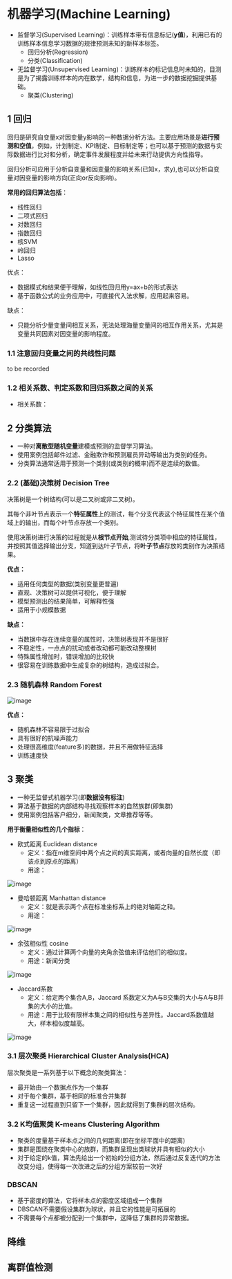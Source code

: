 # 机器学习(Machine Learning)
- 监督学习(Supervised Learning)：训练样本带有信息标记(**y值**)，利用已有的训练样本信息学习数据的规律预测未知的新样本标签。
  - 回归分析(Regression)
  - 分类(Classification)
- 无监督学习(Unsupervised Learning)：训练样本的标记信息时未知的，目测是为了揭露训练样本的内在数学，结构和信息，为进一步的数据挖掘提供基础。
  - 聚类(Clustering)
## 1 回归
回归是研究自变量x对因变量y影响的一种数据分析方法。主要应用场景是**进行预测和空值**，例如，计划制定、KPI制定、目标制定等；也可以基于预测的数据与实际数据进行比对和分析，确定事件发展程度并给未来行动提供方向性指导。

回归分析可应用于分析自变量和因变量的影响关系(已知x，求y),也可以分析自变量对因变量的影响方向(正向or反向影响)。

**常用的回归算法包括**：
- 线性回归
- 二项式回归
- 对数回归
- 指数回归
- 核SVM
- 岭回归
- Lasso

优点：
- 数据模式和结果便于理解，如线性回归用y=ax+b的形式表达
- 基于函数公式的业务应用中，可直接代入法求解，应用起来容易。

缺点：
- 只能分析少量变量间相互关系，无法处理海量变量间的相互作用关系，尤其是变量共同因素对因变量的影响程度。

### 1.1 注意回归变量之间的共线性问题
to be recorded

### 1.2 相关系数、判定系数和回归系数之间的关系
- 相关系数：

## 2 分类算法
- 一种对**离散型随机变量**建模或预测的监督学习算法。
- 使用案例包括邮件过滤、金融欺诈和预测雇员异动等输出为类别的任务。
- 分类算法通常适用于预测一个类别(或类别的概率)而不是连续的数值。

### 2.2 (基础)决策树 Decision Tree
决策树是一个树结构(可以是二叉树或非二叉树)。

其每个非叶节点表示一个**特征属性**上的测试，每个分支代表这个特征属性在某个值域上的输出，而每个叶节点存放一个类别。

使用决策树进行决策的过程就是从**根节点开始**,测试待分类项中相应的特征属性，并按照其值选择输出分支，知道到达叶子节点，将**叶子节点**存放的类别作为决策结果。

**优点：**
- 适用任何类型的数据(类别变量更普遍)
- 直观、决策树可以提供可视化，便于理解
- 模型预测出的结果简单，可解释性强
- 适用于小规模数据

**缺点：**
- 当数据中存在连续变量的属性时，决策树表现并不是很好
- 不稳定性，一点点的扰动或者改动都可能改动整棵树
- 特殊属性增加时，错误增加的比较快
- 很容易在训练数据中生成复杂的树结构，造成过拟合。

### 2.3 随机森林 Random Forest
![image](https://github.com/teamowu/Machine-Learning/blob/master/images/Random%20Forest.png)

**优点：**
- 随机森林不容易限于过拟合
- 具有很好的抗噪声能力
- 处理很高维度(feature多)的数据，并且不用做特征选择
- 训练速度快

## 3 聚类
- 一种无监督式机器学习(即**数据没有标注**)
- 算法基于数据的内部结构寻找观察样本的自然族群(即集群)
- 使用案例包括客户细分，新闻聚类，文章推荐等等。

**用于衡量相似性的几个指标**：
- 欧式距离 Euclidean distance
  - 定义：指在m维空间中两个点之间的真实距离，或者向量的自然长度（即该点到原点的距离）
  - 用途：
  
![image](https://github.com/teamowu/Machine-Learning/blob/master/images/%E6%AC%A7%E5%BC%8F%E8%B7%9D%E7%A6%BB.png)

- 曼哈顿距离 Manhattan distance
  - 定义：就是表示两个点在标准坐标系上的绝对轴距之和。
  - 用途：
  
![image](https://github.com/teamowu/Machine-Learning/blob/master/images/%E6%9B%BC%E5%93%88%E9%A1%BF%E8%B7%9D%E7%A6%BB.png)

- 余弦相似性 cosine
  - 定义：通过计算两个向量的夹角余弦值来评估他们的相似度。
  - 用途：新闻分类
  
![image](https://github.com/teamowu/Machine-Learning/blob/master/images/%E4%BD%99%E5%BC%A6%E7%9B%B8%E4%BC%BC%E6%80%A7.png)

- Jaccard系数
  - 定义：给定两个集合A,B，Jaccard 系数定义为A与B交集的大小与A与B并集的大小的比值。
  - 用途：用于比较有限样本集之间的相似性与差异性。Jaccard系数值越大，样本相似度越高。
  
![image](https://github.com/teamowu/Machine-Learning/blob/master/images/jaccard%E7%B3%BB%E6%95%B0.png)

### 3.1 层次聚类 Hierarchical Cluster Analysis(HCA)
层次聚类是一系列基于以下概念的聚类算法：
- 最开始由一个数据点作为一个集群
- 对于每个集群，基于相同的标准合并集群
- 重复这一过程直到只留下一个集群，因此就得到了集群的层次结构。

### 3.2 K均值聚类 K-means Clustering Algorithm
- 聚类的度量基于样本点之间的几何距离(即在坐标平面中的距离)
- 集群是围绕在聚类中心的族群，而集群呈现出类球状并具有相似的大小
- 对于给定的k值，算法先给出一个初始的分组方法，然后通过反复迭代的方法改变分组，使得每一次改进之后的分组方案较前一次好

### DBSCAN
- 基于密度的算法，它将样本点的密度区域组成一个集群
- DBSCAN不需要假设集群为球状，并且它的性能是可拓展的
- 不需要每个点都被分配到一个集群中，这降低了集群的异常数据。
  
## 降维

## 离群值检测
